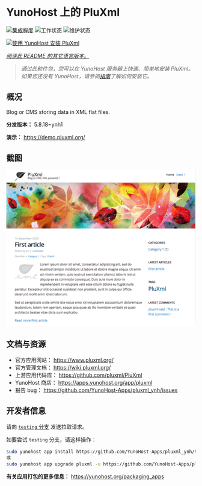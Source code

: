 <!--
注意：此 README 由 <https://github.com/YunoHost/apps/tree/master/tools/readme_generator> 自动生成
请勿手动编辑。
-->

# YunoHost 上的 PluXml

[![集成程度](https://apps.yunohost.org/badge/integration/pluxml)](https://ci-apps.yunohost.org/ci/apps/pluxml/)
![工作状态](https://apps.yunohost.org/badge/state/pluxml)
![维护状态](https://apps.yunohost.org/badge/maintained/pluxml)

[![使用 YunoHost 安装 PluXml](https://install-app.yunohost.org/install-with-yunohost.svg)](https://install-app.yunohost.org/?app=pluxml)

*[阅读此 README 的其它语言版本。](./ALL_README.md)*

> *通过此软件包，您可以在 YunoHost 服务器上快速、简单地安装 PluXml。*  
> *如果您还没有 YunoHost，请参阅[指南](https://yunohost.org/install)了解如何安装它。*

## 概况

Blog or CMS storing data in XML flat files.


**分发版本：** 5.8.18~ynh1

**演示：** <https://demo.pluxml.org/>

## 截图

![PluXml 的截图](./doc/screenshots/screenshot.png)

## 文档与资源

- 官方应用网站： <https://www.pluxml.org/>
- 官方管理文档： <https://wiki.pluxml.org/>
- 上游应用代码库： <https://github.com/pluxml/PluXml>
- YunoHost 商店： <https://apps.yunohost.org/app/pluxml>
- 报告 bug： <https://github.com/YunoHost-Apps/pluxml_ynh/issues>

## 开发者信息

请向 [`testing` 分支](https://github.com/YunoHost-Apps/pluxml_ynh/tree/testing) 发送拉取请求。

如要尝试 `testing` 分支，请这样操作：

```bash
sudo yunohost app install https://github.com/YunoHost-Apps/pluxml_ynh/tree/testing --debug
或
sudo yunohost app upgrade pluxml -u https://github.com/YunoHost-Apps/pluxml_ynh/tree/testing --debug
```

**有关应用打包的更多信息：** <https://yunohost.org/packaging_apps>
